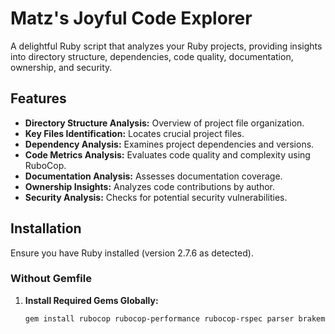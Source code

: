 # Matz's Joyful Code Explorer

A delightful Ruby script that analyzes your Ruby projects, providing insights into directory structure, dependencies, code quality, documentation, ownership, and security.

## Features

- **Directory Structure Analysis:** Overview of project file organization.
- **Key Files Identification:** Locates crucial project files.
- **Dependency Analysis:** Examines project dependencies and versions.
- **Code Metrics Analysis:** Evaluates code quality and complexity using RuboCop.
- **Documentation Analysis:** Assesses documentation coverage.
- **Ownership Insights:** Analyzes code contributions by author.
- **Security Analysis:** Checks for potential security vulnerabilities.

## Installation

Ensure you have Ruby installed (version 2.7.6 as detected).

### Without Gemfile

1. **Install Required Gems Globally:**

   ```bash
   gem install rubocop rubocop-performance rubocop-rspec parser brakeman bundler-audit colorize tty-prompt tty-reader
